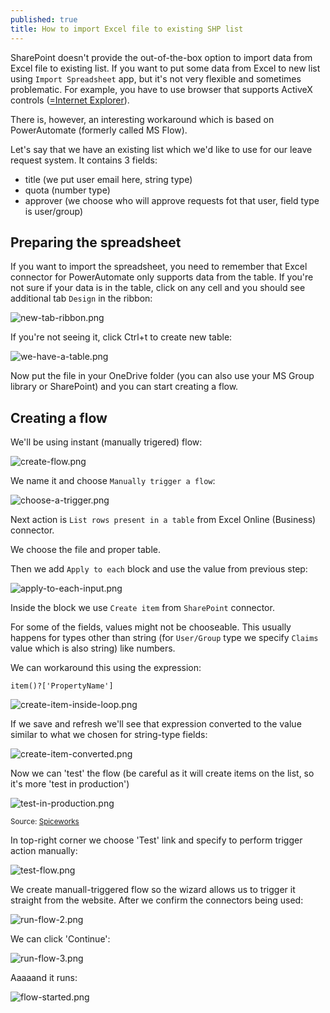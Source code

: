 ```yaml
---
published: true
title: How to import Excel file to existing SHP list
---
```

SharePoint doesn't provide the out-of-the-box option to import data from Excel file to existing list. If you want to put some data from Excel to new list using `Import Spreadsheet` app, but it's not very flexible and sometimes problematic. For example, you have to use browser that supports ActiveX controls ([=Internet Explorer](https://www.techwalla.com/articles/what-browsers-support-activex)).

There is, however, an interesting workaround which is based on PowerAutomate (formerly called MS Flow).

Let's say that we have an existing list which we'd like to use for our leave request system. It contains 3 fields:
* title (we put user email here, string type)
* quota (number type)
* approver (we choose who will approve requests fot that user, field type is user/group)

<!--more-->

## Preparing the spreadsheet
If you want to import the spreadsheet, you need to remember that Excel connector for PowerAutomate only supports data from the table.
If you're not sure if your data is in the table, click on any cell and you should see additional tab `Design` in the ribbon:

![new-tab-ribbon.png]({{site.baseurl}}/images/posts/import-excel-to-shp/new-tab-ribbon.png)

If you're not seeing it, click Ctrl+t to create new table:

![we-have-a-table.png]({{site.baseurl}}/images/posts/import-excel-to-shp/we-have-a-table.png)

Now put the file in your OneDrive folder (you can also use your MS Group library or SharePoint) and you can start creating a flow.

## Creating a flow

We'll be using instant (manually trigered) flow:

![create-flow.png]({{site.baseurl}}/images/posts/import-excel-to-shp/create-flow.png)

We name it and choose `Manually trigger a flow`:

![choose-a-trigger.png]({{site.baseurl}}/images/posts/import-excel-to-shp/choose-a-trigger.png)

Next action is `List rows present in a table` from Excel Online (Business) connector.

We choose the file and proper table.

Then we add `Apply to each` block and use the value from previous step:

![apply-to-each-input.png]({{site.baseurl}}/images/posts/import-excel-to-shp/apply-to-each-input.png)

Inside the block we use `Create item` from `SharePoint` connector.

For some of the fields, values might not be chooseable. This usually happens for types other than string (for `User/Group` type we specify `Claims` value which is also string) like numbers.

We can workaround this using the expression:

    item()?['PropertyName']

![create-item-inside-loop.png]({{site.baseurl}}/images/posts/import-excel-to-shp/create-item-inside-loop.png)

If we save and refresh we'll see that expression converted to the value similar to what we chosen for string-type fields:

![create-item-converted.png]({{site.baseurl}}/images/posts/import-excel-to-shp/create-item-converted.png)

Now we can 'test' the flow (be careful as it will create items on the list, so it's more 'test in production')

![test-in-production.png]({{site.baseurl}}/images/posts/import-excel-to-shp/test-in-production.png)

<sub>Source: [Spiceworks](https://community.spiceworks.com/topic/2026463-testing-upgrades-without-a-test-environment)</sub>

In top-right corner we choose 'Test' link and specify to perform trigger action manually:

![test-flow.png]({{site.baseurl}}/images/posts/import-excel-to-shp/test-flow.png)

We create manuall-triggered flow so the wizard allows us to trigger it straight from the website. After we confirm the connectors being used:

![run-flow-2.png]({{site.baseurl}}/images/posts/import-excel-to-shp/run-flow-2.png)

We can click 'Continue':

![run-flow-3.png]({{site.baseurl}}/images/posts/import-excel-to-shp/run-flow-3.png)

Aaaaand it runs:

![flow-started.png]({{site.baseurl}}/images/posts/import-excel-to-shp/flow-started.png)
